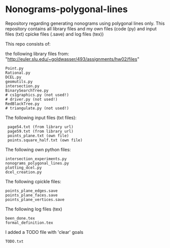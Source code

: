 # Nonograms-polygonal-lines
Repository regarding generating nonograms using polygonal lines only. This repository contains all library files and my own files (code (py) and input files (txt) cpicke files (.save) and log files (tex))

This repo consists of:

 the following library files from: "http://euler.slu.edu/~goldwasser/493/assignments/hw02/files"

	Point.py
	Rational.py
	DCEL.py
	geomutils.py
	intersection.py
	BinarySearchTree.py
	# cs1graphics.py (not used!)
	# driver.py (not used!)
	RedBlackTree.py
	# triangulate.py (not used!)

 The following input files (txt files):

	 page54.txt (from library url)
	 page59.txt (from library url)
	 points_plane.txt (own file)
	 points.square_half.txt (own file)

The following own python files:

	intersection_experiments.py
	nonograms_polygonal_lines.py
	plotting_dcel.py
	dcel_creation.py

The following cpickle files:

	points_plane_edges.save
	points_plane_faces.save
	points_plane_vertices.save

The following log files (tex)

	been_done.tex
	formal_definition.tex

I added a TODO file with 'clear' goals
	
	TODO.txt